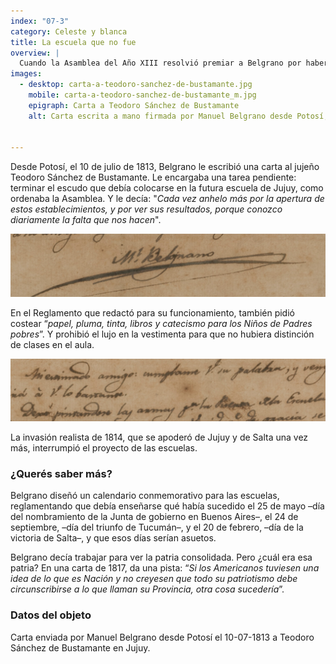 ```yaml
---
index: "07-3"
category: Celeste y blanca
title: La escuela que no fue
overview: |
  Cuando la Asamblea del Año XIII resolvió premiar a Belgrano por haber comandado las victorias de Tucumán y Salta con cuarenta mil pesos en fincas del Estado, él pidió que se destinara esa suma a la creación de cuatro escuelas de primeras letras en las ciudades de Jujuy, Santiago del Estero, Tarija y Tucumán.
images:
  - desktop: carta-a-teodoro-sanchez-de-bustamante.jpg
    mobile: carta-a-teodoro-sanchez-de-bustamante_m.jpg  
    epigraph: Carta a Teodoro Sánchez de Bustamante
    alt: Carta escrita a mano firmada por Manuel Belgrano desde Potosí, el 10 de julio de 1813. En la base del papel se lee el destinatario, Teodoro Sánchez de Bustamante.


---
```



Desde Potosí, el 10 de julio de 1813, Belgrano le escribió una carta al jujeño Teodoro Sánchez de Bustamante. Le encargaba una tarea pendiente: terminar el escudo que debía colocarse en la futura escuela de Jujuy, como ordenaba la Asamblea. Y le decía:
"*Cada vez anhelo más por la apertura de estos establecimientos, y por ver sus resultados, porque conozco diariamente la falta que nos hacen*".

![Detalle del objeto](./eje07-3-a.jpg)

En el Reglamento que redactó para su funcionamiento, también pidió costear “*papel, pluma, tin­ta, libros y catecismo para los Niños de Padres pobres*”. Y prohibió el lujo en la vestimenta para que no hubiera distinción de clases en el aula.

![Detalle del objeto](./eje07-3-b.jpg)

La invasión realista de 1814, que se apoderó de Jujuy y de Salta una vez más, interrumpió el proyecto de las escuelas.

### ¿Querés saber más?

Belgrano diseñó un calendario conmemorativo para las escuelas, reglamentando que debía enseñarse qué había sucedido el 25 de mayo –día del nombramiento de la Junta de gobierno en Buenos Aires–, el 24 de septiembre, –día del triunfo de Tucumán–, y el 20 de febrero, –día de la victoria de Salta–, y que esos días serían asuetos.

Belgrano decía trabajar para ver la patria consolidada. Pero ¿cuál era esa patria? En una carta de 1817, da una pista:
“*Si los Americanos tuviesen una idea de lo que es Nación y no creyesen que todo su patriotismo debe circunscribirse a lo que llaman su Provincia, otra cosa sucedería*”.

###  Datos del objeto

Carta enviada por Manuel Belgrano desde Potosí el 10-07-1813 a Teodoro Sánchez de Bustamante en Jujuy.


